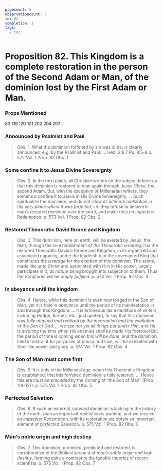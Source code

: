 ```yaml
---
pagecount: 5
observationcount: 7
id: 82
completion: 1
tags:
  - toc
---
```

# Proposition 82. This Kingdom is a complete restoration in the person of the Second Adam or Man, of the dominion lost by the First Adam or Man.

### Props Mentioned
83 119 120 121 202 204 207
### Announced by Psalmist and Paul
>Obs. 1. What the dominion forfeited by sin was to be, is clearly announced, e.g. by the Psalmist and Paul.
>...
>Heb. 2:6,7
>Ps. 8:5-8
>p. 572 Vol. 1 Prop. 82 Obs. 1
### Some confine it to Jesus Divine Sovereignty
>Obs. 2. In the next place, all Christian writers on the subject inform us that this dominion is restored to man again *through Jesus Christ*, the second Adam. But, with the exception of Millenarian writers, they somehow confine it to Jesus in His Divine Sovereignty,
>...
>Such spiritualize the dominion, and do not allow *its ultimate realization in the very place where it was forfeited*, i.e. they refuse to believe in man’s restored dominion *over the earth*, and make thus *an imperfect* Redemption.
>p. 573 Vol. 1 Prop. 82 Obs. 2
### Restored Theocratic David throne and Kingdom
>Obs. 3. This dominion, here on earth, will be exerted by Jesus, the Man, through the re-establishment *of the Theocratic* ordering. It is the restored Theocratic Davidic throne and Kingdom, in its organized and associated capacity, under the leadership of the covenanted King that constitutes *the leverage* for the exertion of this dominion. The saints, made like unto Christ and associated with Him in His power, largely participate in it, *all nature* being brought into subjection to them. Thus the Scriptures will be *amply fulfilled*.
>p. 574 Vol. 1 Prop. 82 Obs. 3
### In abeyance until the kingdom
>Obs. 4. Hence, while this dominion is even now lodged in the Son of Man, yet it is held *in abeyance* until the period of its manifestation in and through this Kingdom.
>...
>it is erroneous (as a multitude of writers, including Hodge, Barnes, etc., just quoted), to say that this dominion was *fully attained and realized by the incarnation and the exaltation of the Son of God*.
>...
>we see *not yet all things put under Him*, and He is *awaiting* the time when His enemies shall be made His footstool But the period of time is coming *when this will be done*, and the dominion, held in restraint for purposes of mercy and love, will be exhibited with God-like power and glory.
>p. 574 Vol. 1 Prop. 82 Obs. 4
### The Son of Man must come first
>Obs. 5. It is only in the Millennial age, *when* this Theocratic Kingdom is established, that this forfeited dominion is fully restored.
>...
>Hence this era *must be preceded* by the Coming of “the Son of Man” (Prop. 119-121).
>p. 575 Vol. 1 Prop. 82 Obs. 5
### Perfected Salvation
>Obs. 6. If such an external, outward dominion is lacking in the history of the earth, *then* an important restitution is wanting, and we receive an *imperfect* Redemption; with its restoration we obtain an important element of *perfected* Salvation.
>p. 575 Vol. 1 Prop. 82 Obs. 6
### Man's noble origin and high destiny
>Obs. 7. This dominion, promised, predicted and restored, is corroborative of the Biblical account of *man’s noble origin and high destiny*, forming quite a contrast to the ignoble theories of recent scientists.
>p. 575 Vol. 1 Prop. 82 Obs. 7